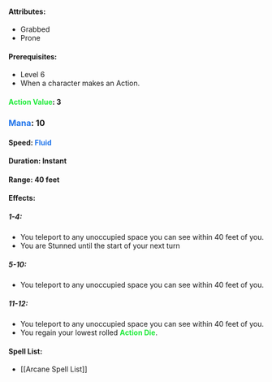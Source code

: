 #### Attributes:
- Grabbed
- Prone
#### Prerequisites:
- Level 6
- When a character makes an Action.
#### <span style="font-weight:bold;color:rgb(33, 235, 60)">Action Value</span>: 3
### <span style="font-weight:bold;color:rgb(33, 117, 235)">Mana</span>: 10
#### Speed: <span style="font-weight:bold; color:rgb(33, 117, 235)">Fluid</span>
#### Duration: Instant
#### Range: 40 feet
#### Effects:
##### 1-4: 
- You teleport to any unoccupied space you can see within 40 feet of you.
- You are Stunned until the start of your next turn
##### 5-10:
- You teleport to any unoccupied space you can see within 40 feet of you.
##### 11-12:
- You teleport to any unoccupied space you can see within 40 feet of you.
- You regain your lowest rolled <span style="font-weight:bold; color:rgb(33, 235, 60)">Action Die</span>.
#### Spell List: 
- [[Arcane Spell List]]